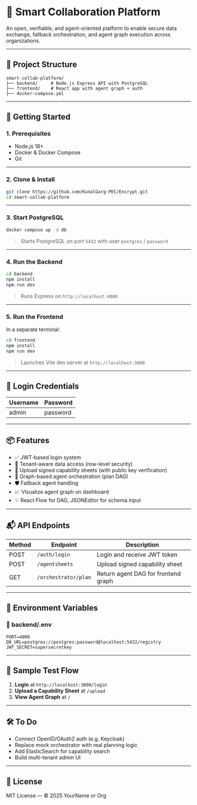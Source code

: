 
# 🤝 Smart Collaboration Platform

An open, verifiable, and agent-oriented platform to enable secure data exchange, fallback orchestration, and agent graph execution across organizations.

---

## 📁 Project Structure

```
smart-collab-platform/
├── backend/     # Node.js Express API with PostgreSQL
├── frontend/    # React app with agent graph + auth
├── docker-compose.yml
```

---

## 🚀 Getting Started

### 1. Prerequisites

- Node.js 18+
- Docker & Docker Compose
- Git

---

### 2. Clone & Install

```bash
git clone https://github.com/KunalGarg-PEC/Encrypt.git
cd smart-collab-platform
```

---

### 3. Start PostgreSQL

```bash
docker compose up -d db
```

> Starts PostgreSQL on port `5432` with user `postgres` / `password`

---

### 4. Run the Backend

```bash
cd backend
npm install
npm run dev
```

> Runs Express on `http://localhost:4000`

---

### 5. Run the Frontend

In a separate terminal:

```bash
cd frontend
npm install
npm run dev
```

> Launches Vite dev server at `http://localhost:3000`

---

## 🔑 Login Credentials

| Username | Password |
|----------|----------|
| admin    | password |

---

## 📦 Features

- ✅ JWT-based login system
- 🔐 Tenant-aware data access (row-level security)
- 🧾 Upload signed capability sheets (with public key verification)
- 🧠 Graph-based agent orchestration (plan DAG)
- 🛡 Fallback agent handling
- 📈 Visualize agent graph on dashboard
- ✨ React Flow for DAG, JSONEditor for schema input

---

## 📬 API Endpoints

| Method | Endpoint                  | Description                          |
|--------|---------------------------|--------------------------------------|
| POST   | `/auth/login`             | Login and receive JWT token          |
| POST   | `/agentsheets`            | Upload signed capability sheet       |
| GET    | `/orchestrator/plan`      | Return agent DAG for frontend graph  |

---

## 🔧 Environment Variables

### 📄 backend/.env

```
PORT=4000
DB_URL=postgres://postgres:password@localhost:5432/registry
JWT_SECRET=supersecretkey
```

---

## 🧪 Sample Test Flow

1. **Login** at `http://localhost:3000/login`
2. **Upload a Capability Sheet** at `/upload`
3. **View Agent Graph** at `/`

---

## 🛠 To Do

- Connect OpenID/OAuth2 auth (e.g. Keycloak)
- Replace mock orchestrator with real planning logic
- Add ElasticSearch for capability search
- Build multi-tenant admin UI

---

## 📄 License

MIT License — © 2025 YourName or Org

